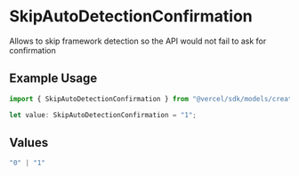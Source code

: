# SkipAutoDetectionConfirmation

Allows to skip framework detection so the API would not fail to ask for confirmation

## Example Usage

```typescript
import { SkipAutoDetectionConfirmation } from "@vercel/sdk/models/createdeploymentop.js";

let value: SkipAutoDetectionConfirmation = "1";
```

## Values

```typescript
"0" | "1"
```